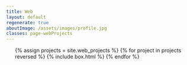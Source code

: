 ```yaml
---
title: Web
layout: default
regenerate: true
aboutImage: /assets/images/profile.jpg
classes: page-webProjects
---
```


<div class="pageWeb_main" role="main">

  <ul class="box_container">
    {% assign projects = site.web_projects %}
    {% for project in projects reversed %}
      {% include box.html %}
    {% endfor %}
  </ul>
</div>
